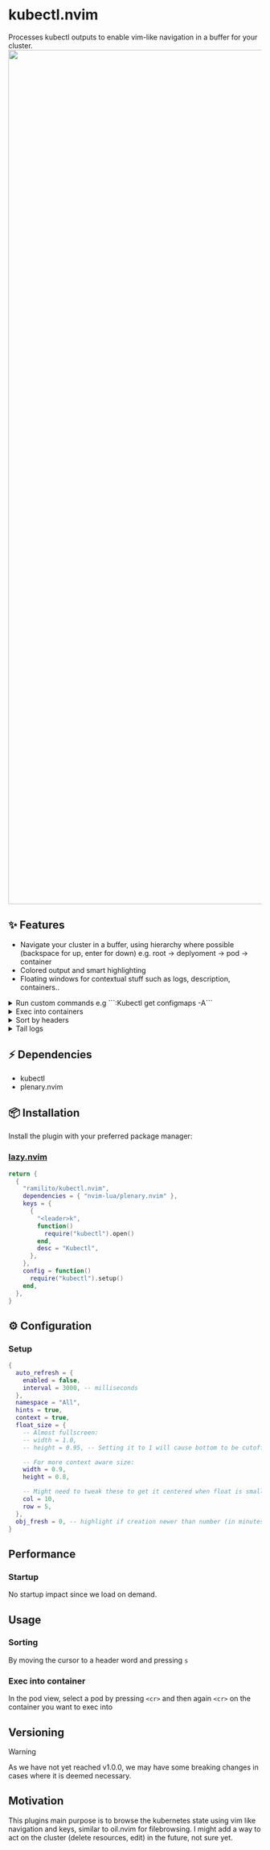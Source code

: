 # kubectl.nvim
Processes kubectl outputs to enable vim-like navigation in a buffer for your cluster.
<img src="/.github/demo2.gif?raw=true" width="1700px">

## ✨ Features
- Navigate your cluster in a buffer, using hierarchy where possible (backspace for up, enter for down) e.g. root -> deplyoment -> pod -> container
- Colored output and smart highlighting
- Floating windows for contextual stuff such as logs, description, containers..
<details>
  <summary>Run custom commands e.g ```:Kubectl get configmaps -A```</summary>
  <img src="/.github/usercmd.gif?raw=true" width="700px">
</details>
<details>
  <summary>Exec into containers</summary>
  <img src="/.github/exec.gif?raw=true" width="700px">
</details>
<details>
  <summary>Sort by headers</summary>
  <img src="/.github/sort.gif?raw=true" width="700px">
</details>
<details>
  <summary>Tail logs</summary>
  <img src="/.github/tail.gif?raw=true" width="700px">
</details>


## ⚡️ Dependencies
- kubectl
- plenary.nvim
  
## 📦 Installation

Install the plugin with your preferred package manager:

### [lazy.nvim](https://github.com/folke/lazy.nvim)

```lua
return {
  {
    "ramilito/kubectl.nvim",
    dependencies = { "nvim-lua/plenary.nvim" },
    keys = {
      {
        "<leader>k",
        function()
          require("kubectl").open()
        end,
        desc = "Kubectl",
      },
    },
    config = function()
      require("kubectl").setup()
    end,
  },
}
```

## ⚙️ Configuration

### Setup
```lua
{
  auto_refresh = {
    enabled = false,
    interval = 3000, -- milliseconds
  },
  namespace = "All",
  hints = true,
  context = true,
  float_size = {
    -- Almost fullscreen:
    -- width = 1.0,
    -- height = 0.95, -- Setting it to 1 will cause bottom to be cutoff by statuscolumn

    -- For more context aware size:
    width = 0.9,
    height = 0.8,

    -- Might need to tweak these to get it centered when float is smaller
    col = 10,
    row = 5,
  },
  obj_fresh = 0, -- highlight if creation newer than number (in minutes)
}
```

## Performance

### Startup

No startup impact since we load on demand.

## Usage

### Sorting
By moving the cursor to a header word and pressing ```s```

### Exec into container
In the pod view, select a pod by pressing ```<cr>``` and then again ```<cr>``` on the container you want to exec into

## Versioning
> [!WARNING]
> As we have not yet reached v1.0.0, we may have some breaking changes
> in cases where it is deemed necessary.

## Motivation
This plugins main purpose is to browse the kubernetes state using vim like navigation and keys, similar to oil.nvim for filebrowsing. I might add a way to act on the cluster (delete resources, edit) in the future, not sure yet.
